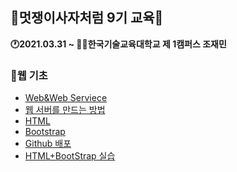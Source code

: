 ## 🦁멋쟁이사자처럼 9기 교육🦁
<strong>
🕐2021.03.31 ~  
👨‍💻한국기술교육대학교 제 1캠퍼스 조재민
</strong>



### 🔸웹 기초
- <a href="Web&Web_Serviece.md">Web&Web Serviece</a>
- <a href="웹 서버를 만드는 방법.md">웹 서버를 만드는 방법</a>
- <a href="HTML.md">HTML</a>
- <a href="Bootstrap.md">Bootstrap</a>
- <a href="Github 배포.md">Github 배포</a>
- <a href="index.html">HTML+BootStrap 실습</a>
